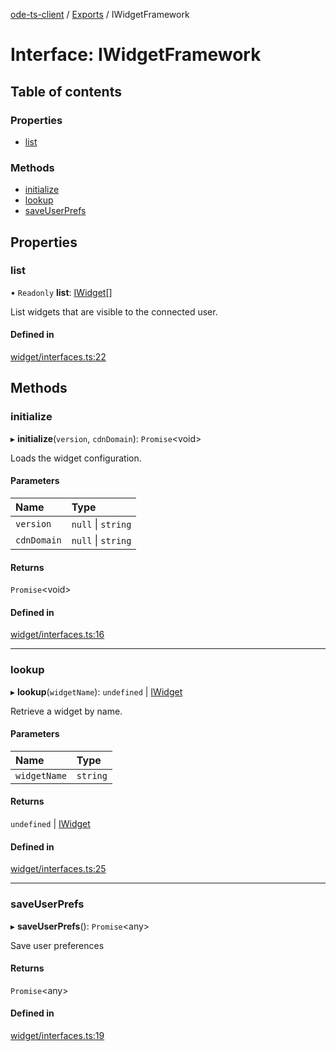 [ode-ts-client](../README.md) / [Exports](../modules.md) / IWidgetFramework

# Interface: IWidgetFramework

## Table of contents

### Properties

- [list](iwidgetframework.md#list)

### Methods

- [initialize](iwidgetframework.md#initialize)
- [lookup](iwidgetframework.md#lookup)
- [saveUserPrefs](iwidgetframework.md#saveuserprefs)

## Properties

### list

• `Readonly` **list**: [IWidget](iwidget.md)[]

List widgets that are visible to the connected user.

#### Defined in

[widget/interfaces.ts:22](https://github.com/opendigitaleducation/infrontexplore/blob/0e8281d/src/ts/widget/interfaces.ts#L22)

## Methods

### initialize

▸ **initialize**(`version`, `cdnDomain`): `Promise`<void\>

Loads the widget configuration.

#### Parameters

| Name | Type |
| :------ | :------ |
| `version` | ``null`` \| `string` |
| `cdnDomain` | ``null`` \| `string` |

#### Returns

`Promise`<void\>

#### Defined in

[widget/interfaces.ts:16](https://github.com/opendigitaleducation/infrontexplore/blob/0e8281d/src/ts/widget/interfaces.ts#L16)

___

### lookup

▸ **lookup**(`widgetName`): `undefined` \| [IWidget](iwidget.md)

Retrieve a widget by name.

#### Parameters

| Name | Type |
| :------ | :------ |
| `widgetName` | `string` |

#### Returns

`undefined` \| [IWidget](iwidget.md)

#### Defined in

[widget/interfaces.ts:25](https://github.com/opendigitaleducation/infrontexplore/blob/0e8281d/src/ts/widget/interfaces.ts#L25)

___

### saveUserPrefs

▸ **saveUserPrefs**(): `Promise`<any\>

Save user preferences

#### Returns

`Promise`<any\>

#### Defined in

[widget/interfaces.ts:19](https://github.com/opendigitaleducation/infrontexplore/blob/0e8281d/src/ts/widget/interfaces.ts#L19)

